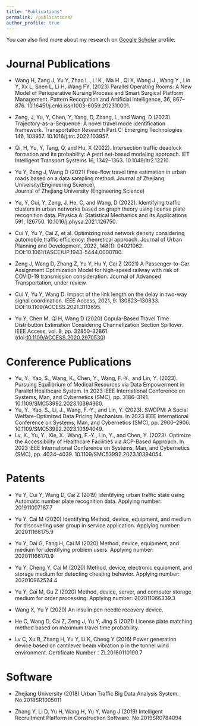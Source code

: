```yaml
---
title: "Publications"
permalink: /publications/
author_profile: true
---
```


<!-- {% if author.googlescholar %}
  You can also find my articles on <u><a href="{{author.googlescholar}}">my Google Scholar profile</a>.</u>
{% endif %}

{% include base_path %}

{% for post in site.publications reversed %}
  {% include archive-single.html %}
{% endfor %} -->

You can also find more about my research on [Google Scholar](https://scholar.google.com/citations?user=LhvFkBoAAAAJ&hl) profile.

Journal Publications
======

* Wang H, Zang J, Yu Y, Zhao L , Li K , Ma H , Qi X, Wang J , Wang Y , Lin Y, Xx L, Shen L, Li H, Wang FY, (2023) Parallel Operating Rooms: A New Model of Perioperative Nursing Process and Smart Surgical Platform Management. Pattern Recognition and Artificial Intelligence, 36, 867–876. 10.16451/j.cnki.issn1003-6059.202310001.

* Zeng, J, Yu, Y, Chen, Y, Yang, D, Zhang, L, and Wang, D (2023). Trajectory-as-a-Sequence: A novel travel mode identification framework. Transportation Research Part C: Emerging Technologies 146, 103957. 10.1016/j.trc.2022.103957.

* Qi, H, Yu, Y, Tang, Q, and Hu, X (2022). Intersection traffic deadlock formation and its probability: A petri net-based modeling approach. IET Intelligent Transport Systems 16, 1342–1363. 10.1049/itr2.12210. 

* Yu Y, Zeng J, Wang D (2021) Free-flow travel time estimation in urban roads based on a data sampling method. Journal of Zhejiang University(Engineering Science), Journal of Zhejiang University (Engineering Science)

* Yu, Y, Cui, Y, Zeng, J, He, C, and Wang, D (2022). Identifying traffic clusters in urban networks based on graph theory using license plate recognition data. Physica A: Statistical Mechanics and its Applications 591, 126750. 10.1016/j.physa.2021.126750.

* Cui Y, Yu Y, Cai Z, et al. Optimizing road network density considering automobile traffic efficiency: theoretical approach. Journal of Urban Planning and Development, 2022, 148(1): 04021062. DOI:10.1061/(ASCE)UP.1943-5444.0000780.

* Zeng J, Wang D, Zhang Z, Yu Y, Hu Y, Cai Z (2021) A Passenger-to-Car Assignment Optimization Model for high-speed railway with risk of COVID-19 transmission consideration. Journal of Advanced Transportation, under review.

* Cui Y, Yu Y, Wang D. Impact of the link length on the delay in two-way signal coordination. IEEE Access, 2021, 9: 130823–130833. DOI:10.1109/ACCESS.2021.3113695.

* Yu Y, Chen M, Qi H, Wang D (2020) Copula-Based Travel Time Distribution Estimation Considering Channelization Section Spillover. IEEE Access, vol. 8, pp. 32850-32861. (doi:[10.1109/ACCESS.2020.2970530](https://eveyuyi.github.io/files/Copula_Based_Travel_Time_Distribution_Estimation))

Conference Publications
======
* Yu, Y., Yao, S., Wang, K., Chen, Y., Wang, F.-Y., and Lin, Y. (2023). Pursuing Equilibrium of Medical Resources via Data Empowerment in Parallel Healthcare System. In 2023 IEEE International Conference on Systems, Man, and Cybernetics (SMC), pp. 3186–3191. 10.1109/SMC53992.2023.10394360.
* Yu, Y., Yao, S., Li, J., Wang, F.-Y., and Lin, Y. (2023). SWDPM: A Social Welfare-Optimized Data Pricing Mechanism. In 2023 IEEE International Conference on Systems, Man, and Cybernetics (SMC), pp. 2900–2906. 10.1109/SMC53992.2023.10394049.
* Lv, X., Yu, Y., Xie, X., Wang, F.-Y., Lin, Y., and Chen, Y. (2023). Optimize the Accessibility of Healthcare Facilities via ACP-Based Approach. In 2023 IEEE International Conference on Systems, Man, and Cybernetics (SMC), pp. 4034–4039. 10.1109/SMC53992.2023.10394054.


Patents
======

* Yu Y, Cui Y, Wang D, Cai Z (2019) Identifying urban traffic state using Automatic number plate recognition data. Applying number: 201911007187.7
<!-- 基于过车数据的城市路网交通运行态势评价方法 201911007187.7-->

* Yu Y, Cai M (2020) Identifying Method, device, equipment, and medium for discovering user group in service application. Applying number: 202011166175.9 
<!-- 发现服务应用中的用户群的方法、装置、设备和介质202011166175.9 -->

* Yu Y, Dai G, Fang H, Cai M (2020) Method, device, equipment, and medium for identifying problem users. Applying number: 202011166170.9
<!-- 用于确定问题用户的方法、装置、设备和介质  202011166170.9 -->

* Yu Y, Cheng Y, Cai M (2020) Method, device, electronic equipment, and storage medium for detecting cheating behavior. Applying number: 202010962524.4
<!-- 检测作弊行为的方法、装置、电子设备和存储介质 202010962524.4 -->

* Yu Y, Cai M, Gu Z (2020) Method, device, server, and computer storage medium for order processing. Applying number: 202011066339.3
<!-- 订单处理方法、装置、服务器及计算机存储介质 202011066339.3 -->

* Wang X, Yu Y (2020) An insulin pen needle recovery device.
<!-- 一种胰岛素笔针头回收装置 -->

* He C, Wang D, Cai Z, Zeng J, Yu Y, Jing S (2021) License plate matching method based on maximum travel time probability.
<!-- 基于行程时间概率最大的车牌匹配方法 -->

* Lv C, Xu B, Zhang H, Yu Y, Li K, Cheng Y (2016) Power generation device based on cantilever beam vibration p in the tunnel wind environment. Certificate Number：ZL20160110190.7

Software
======

* Zhejiang University (2018) Urban Traffic Big Data Analysis System. No.2018SR1005011

* Zhang Y, Li D, Yu H, Wang H, Yu Y, Wang J (2019) Intelligent Recruitment Platform in Construction Software. No.2019SR0784094








